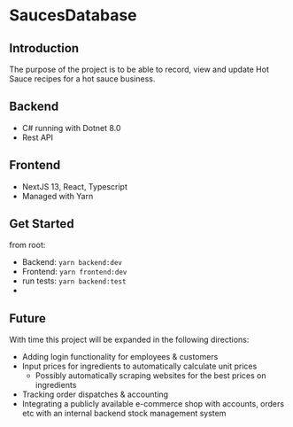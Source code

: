 # SaucesDatabase

## Introduction
The purpose of the project is to be able to record, view and update Hot Sauce recipes for a hot sauce business. 

## Backend
* C# running with Dotnet 8.0
* Rest API 

## Frontend
* NextJS 13, React, Typescript
* Managed with Yarn

## Get Started
from root:
* Backend: `yarn backend:dev`
* Frontend: `yarn frontend:dev`
* run tests: `yarn backend:test`
* 


## Future
With time this project will be expanded in the following directions: 

* Adding login functionality for employees & customers
* Input prices for ingredients to automatically calculate unit prices
  * Possibly automatically scraping websites for the best prices on ingredients
* Tracking order dispatches & accounting
* Integrating a publicly available e-commerce shop with accounts, orders etc with an internal backend stock management system
